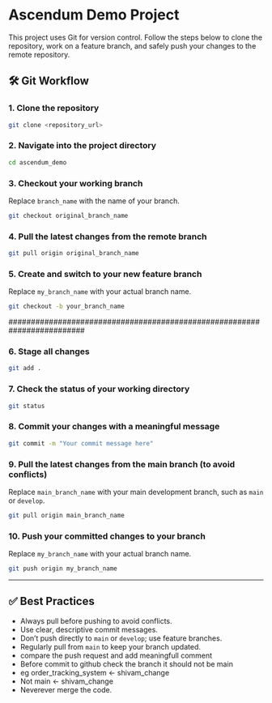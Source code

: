 # Ascendum Demo Project

This project uses Git for version control. Follow the steps below to clone the repository, work on a feature branch, and safely push your changes to the remote repository.

## 🛠️ Git Workflow

### 1. Clone the repository
```bash
git clone <repository_url>
```

### 2. Navigate into the project directory
```bash
cd ascendum_demo
```

### 3. Checkout your working branch  
Replace `branch_name` with the name of your branch.
```bash
git checkout original_branch_name
```

### 4. Pull the latest changes from the remote branch
```bash
git pull origin original_branch_name
```

### 5. Create and switch to your new feature branch  
Replace `my_branch_name` with your actual branch name.
```bash
git checkout -b your_branch_name
```

#########################################################################


### 6. Stage all changes
```bash
git add .
```

### 7. Check the status of your working directory
```bash
git status
```

### 8. Commit your changes with a meaningful message
```bash
git commit -m "Your commit message here"
```

### 9. Pull the latest changes from the main branch (to avoid conflicts)  
Replace `main_branch_name` with your main development branch, such as `main` or `develop`.
```bash
git pull origin main_branch_name
```

### 10. Push your committed changes to your branch  
Replace `my_branch_name` with your actual branch name.
```bash
git push origin my_branch_name
```

---

## ✅ Best Practices

- Always pull before pushing to avoid conflicts.
- Use clear, descriptive commit messages.
- Don’t push directly to `main` or `develop`; use feature branches.
- Regularly pull from `main` to keep your branch updated.
- compare the push request and add meaningfull comment
- Before commit to github check the branch it should not be main
- eg order_tracking_system <- shivam_change
- Not main <- shivam_change
- Neverever merge the code.
